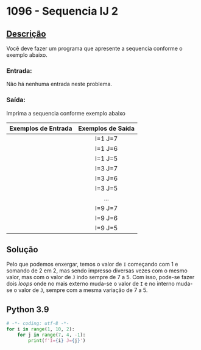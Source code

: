 # 1096 - Sequencia IJ 2

## [Descrição](https://www.beecrowd.com.br/judge/pt/problems/view/1096)

Você deve fazer um programa que apresente a sequencia conforme o exemplo abaixo.

### Entrada:
Não há nenhuma entrada neste problema.

### Saída:
Imprima a sequencia conforme exemplo abaixo

| Exemplos de Entrada | Exemplos de Saída |
|---------------------|:-----------------:|
|                     |       I=1 J=7     |
|                     |       I=1 J=6     |
|                     |       I=1 J=5     |
|                     |       I=3 J=7     |
|                     |       I=3 J=6     |
|                     |       I=3 J=5     |
|                     |         ...       |
|                     |       I=9 J=7     |
|                     |       I=9 J=6     |
|                     |       I=9 J=5     |

## Solução

Pelo que podemos enxergar, temos o valor de `I` começando com 1 e somando de 2 em 2, mas sendo impresso diversas vezes com o mesmo valor, mas com o valor de `J` indo sempre de 7 a 5. Com isso, pode-se fazer dois *loops* onde no mais externo muda-se o valor de `I` e no interno muda-se o valor de `J`, sempre com a mesma variação de 7 a 5.

## Python 3.9

```Python
# -*- coding: utf-8 -*-
for i in range(1, 10, 2):
    for j in range(7, 4, -1):
        print(f'I={i} J={j}')
```
